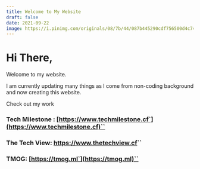 ```yaml
---
title: Welcome to My Website
draft: false
date: 2021-09-22
image: https://i.pinimg.com/originals/08/7b/44/087b445290cdf756500d4c742ded4a34.jpg
---
```

# Hi There,

Welcome to my website.

I am currently updating many things as I come from non-coding background and now creating this website.

Check out my work

### Tech Milestone : [https://www.techmilestone.cf`](https://www.techmilestone.cf)``

### The Tech View: <https://www.thetechview.cf>``

### TMOG: [https://tmog.ml`](https://tmog.ml)``